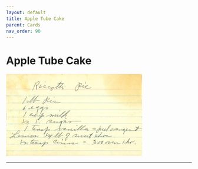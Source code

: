 ```yaml
---
layout: default
title: Apple Tube Cake
parent: Cards
nav_order: 90
---
```


# Apple Tube Cake
![Apple Tube Cake](/recipe-images/index-cards/index-card-09-front.jpg)

---
